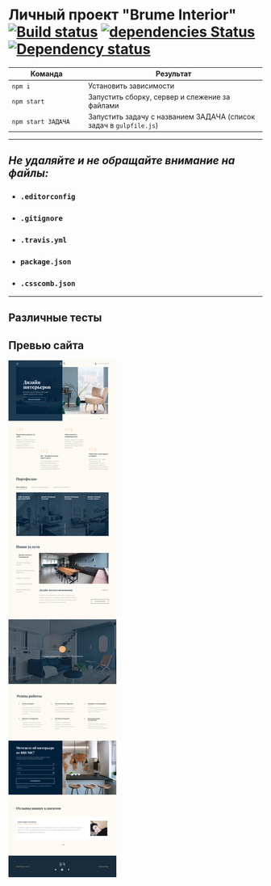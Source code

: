 # Личный проект "Brume Interior" [![Build status][travis-image]][travis-url] [![dependencies Status](https://david-dm.org/webistomin/brume-adaptive/status.svg)](https://david-dm.org/webistomin/brume-adaptive) [![Dependency status][dependency-image]][dependency-url] 

<table>
  <thead>
    <tr>
      <th>Команда</th>
      <th>Результат</th>
    </tr>
  </thead>
  <tbody>
    <tr>
      <td width="30%"><code>npm i</code></td>
      <td>Установить зависимости</td>
    </tr>
    <tr>
      <td><code>npm start</code></td>
      <td>Запустить сборку, сервер и слежение за файлами</td>
    </tr>
    <tr>
      <td><code>npm start ЗАДАЧА</code></td>
      <td>Запустить задачу с названием ЗАДАЧА (список задач в <code>gulpfile.js</code>)</td>
    </tr>
  </tbody>
</table>

---

## _Не удаляйте и не обращайте внимание на файлы:_
*	### `.editorconfig`
*	### `.gitignore`
*	### `.travis.yml`
*	### `package.json`
*	### `.csscomb.json`
---

## Различные тесты

## Превью сайта
<img src="mockup/mockup.png">

[travis-image]: https://travis-ci.org/webistomin/brume-adaptive.svg?branch=master
[travis-url]: https://travis-ci.org/webistomin/brume-interior
[dependency-image]: https://david-dm.org/webistomin/brume-interior/dev-status.svg
[dependency-url]: https://david-dm.org/webistomin/brume-interior

